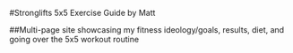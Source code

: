 #Stronglifts 5x5 Exercise Guide by Matt

##Multi-page site showcasing my fitness ideology/goals, results, diet, and going over the 5x5 workout routine

